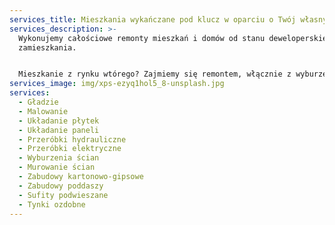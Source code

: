 ```yaml
---
services_title: Mieszkania wykańczane pod klucz w oparciu o Twój własny projekt lub pomysł
services_description: >-
  Wykonujemy całościowe remonty mieszkań i domów od stanu deweloperskiego do
  zamieszkania.


  Mieszkanie z rynku wtórego? Zajmiemy się remontem, włącznie z wyburzeniami starych i budową nowych ścian oraz zmianą instalacji.
services_image: img/xps-ezyq1hol5_8-unsplash.jpg
services:
  - Gładzie
  - Malowanie
  - Układanie płytek
  - Układanie paneli
  - Przeróbki hydrauliczne
  - Przeróbki elektryczne
  - Wyburzenia ścian
  - Murowanie ścian
  - Zabudowy kartonowo-gipsowe
  - Zabudowy poddaszy
  - Sufity podwieszane
  - Tynki ozdobne
---
```

